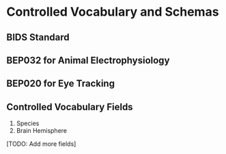 # Controlled Vocabulary and Schemas

## BIDS Standard

## BEP032 for Animal Electrophysiology

## BEP020 for Eye Tracking

## Controlled Vocabulary Fields

1. Species
2. Brain Hemisphere

[TODO: Add more fields]
